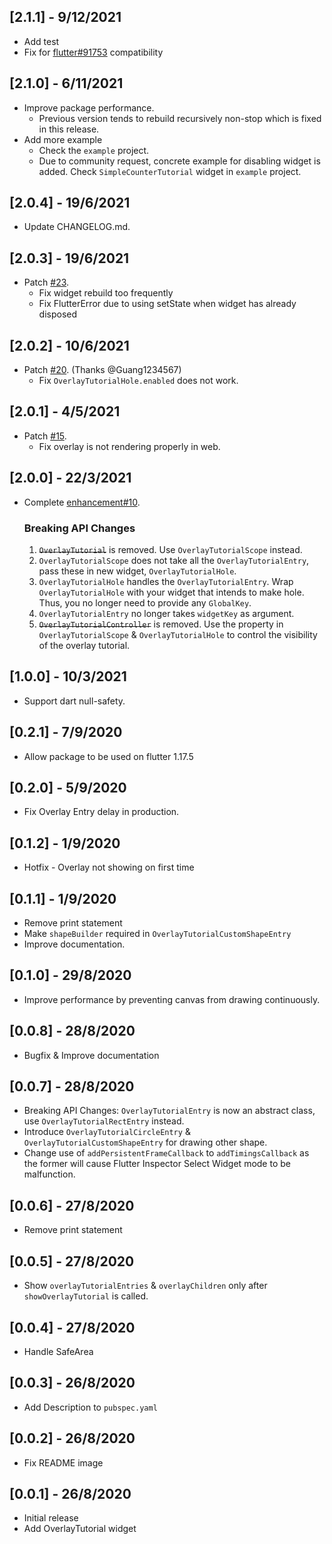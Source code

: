 ## [2.1.1] - 9/12/2021

- Add test
- Fix for [flutter#91753](https://github.com/flutter/flutter/pull/91753) compatibility

## [2.1.0] - 6/11/2021

- Improve package performance.
  - Previous version tends to rebuild recursively non-stop which is fixed in this release.
- Add more example
  - Check the `example` project.
  - Due to community request, concrete example for disabling widget is added. Check `SimpleCounterTutorial` widget in `example` project.

## [2.0.4] - 19/6/2021

- Update CHANGELOG.md.

## [2.0.3] - 19/6/2021

- Patch [#23](https://github.com/TabooSun/overlay_tutorial/issues/23).
  - Fix widget rebuild too frequently
  - Fix FlutterError due to using setState when widget has already disposed

## [2.0.2] - 10/6/2021

- Patch [#20](https://github.com/TabooSun/overlay_tutorial/issues/20). (Thanks @Guang1234567)
  - Fix `OverlayTutorialHole.enabled` does not work.

## [2.0.1] - 4/5/2021

- Patch [#15](https://github.com/TabooSun/overlay_tutorial/issues/15).
    - Fix overlay is not rendering properly in web.

## [2.0.0] - 22/3/2021

- Complete [enhancement#10](https://github.com/TabooSun/overlay_tutorial/issues/10).
    ### Breaking API Changes
    1. ~~`OverlayTutorial`~~ is removed. Use `OverlayTutorialScope` instead.
    2. `OverlayTutorialScope` does not take all the `OverlayTutorialEntry`, pass these in new widget, `OverlayTutorialHole`.
    3. `OverlayTutorialHole` handles the `OverlayTutorialEntry`. Wrap `OverlayTutorialHole` with your widget that intends to make hole. Thus, you no longer need to provide any `GlobalKey`. 
    4. `OverlayTutorialEntry` no longer takes `widgetKey` as argument. 
    5. ~~`OverlayTutorialController`~~ is removed. Use the property in `OverlayTutorialScope` & `OverlayTutorialHole` to control the visibility of the overlay tutorial.

## [1.0.0] - 10/3/2021

- Support dart null-safety.

## [0.2.1] - 7/9/2020

- Allow package to be used on flutter 1.17.5

## [0.2.0] - 5/9/2020

- Fix Overlay Entry delay in production.

## [0.1.2] - 1/9/2020

- Hotfix - Overlay not showing on first time

## [0.1.1] - 1/9/2020

- Remove print statement
- Make `shapeBuilder` required in `OverlayTutorialCustomShapeEntry`
- Improve documentation.

## [0.1.0] - 29/8/2020

- Improve performance by preventing canvas from drawing continuously.

## [0.0.8] - 28/8/2020

* Bugfix & Improve documentation

## [0.0.7] - 28/8/2020

* Breaking API Changes: `OverlayTutorialEntry` is now an abstract class, use `OverlayTutorialRectEntry` instead.
* Introduce `OverlayTutorialCircleEntry` & `OverlayTutorialCustomShapeEntry` for drawing other shape.
* Change use of `addPersistentFrameCallback` to `addTimingsCallback` as the former will cause Flutter Inspector Select Widget mode to be malfunction.

## [0.0.6] - 27/8/2020

* Remove print statement

## [0.0.5] - 27/8/2020

* Show `overlayTutorialEntries` & `overlayChildren` only after `showOverlayTutorial` is called.

## [0.0.4] - 27/8/2020

* Handle SafeArea

## [0.0.3] - 26/8/2020

* Add Description to `pubspec.yaml`

## [0.0.2] - 26/8/2020

* Fix README image

## [0.0.1] - 26/8/2020

* Initial release
* Add OverlayTutorial widget
